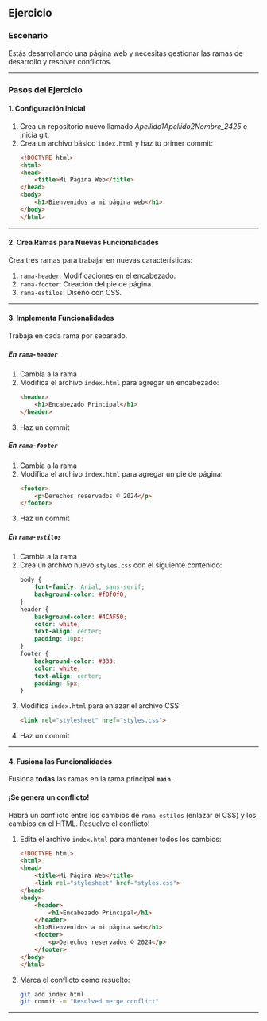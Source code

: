 ## **Ejercicio**

### **Escenario**
Estás desarrollando una página web y necesitas gestionar las ramas de desarrollo y resolver conflictos.

---

### **Pasos del Ejercicio**

#### **1. Configuración Inicial**
1. Crea un repositorio nuevo llamado *Apellido1Apellido2Nombre_2425* e inicia git.
2. Crea un archivo básico `index.html` y haz tu primer commit:
   ```html
   <!DOCTYPE html>
   <html>
   <head>
       <title>Mi Página Web</title>
   </head>
   <body>
       <h1>Bienvenidos a mi página web</h1>
   </body>
   </html>
   ```
---

#### **2. Crea Ramas para Nuevas Funcionalidades**
Crea tres ramas para trabajar en nuevas características:
1. `rama-header`: Modificaciones en el encabezado.
2. `rama-footer`: Creación del pie de página.
3. `rama-estilos`: Diseño con CSS.

---

#### **3. Implementa Funcionalidades**
Trabaja en cada rama por separado.

##### **En `rama-header`**
1. Cambia a la rama
2. Modifica el archivo `index.html` para agregar un encabezado:
   ```html
   <header>
       <h1>Encabezado Principal</h1>
   </header>
   ```
3. Haz un commit

##### **En `rama-footer`**
1. Cambia a la rama
2. Modifica el archivo `index.html` para agregar un pie de página:
   ```html
   <footer>
       <p>Derechos reservados © 2024</p>
   </footer>
   ```
3. Haz un commit

##### **En `rama-estilos`**
1. Cambia a la rama
2. Crea un archivo nuevo `styles.css` con el siguiente contenido:
   ```css
   body {
       font-family: Arial, sans-serif;
       background-color: #f0f0f0;
   }
   header {
       background-color: #4CAF50;
       color: white;
       text-align: center;
       padding: 10px;
   }
   footer {
       background-color: #333;
       color: white;
       text-align: center;
       padding: 5px;
   }
   ```
3. Modifica `index.html` para enlazar el archivo CSS:
   ```html
   <link rel="stylesheet" href="styles.css">
   ```
4. Haz un commit
---

#### **4. Fusiona las Funcionalidades**
Fusiona **todas** las ramas en la rama principal **`main`**.

#### **¡Se genera un conflicto!**
Habrá un conflicto entre los cambios de `rama-estilos` (enlazar el CSS) y los cambios en el HTML. Resuelve el conflicto!

1. Edita el archivo `index.html` para mantener todos los cambios:
   ```html
   <!DOCTYPE html>
   <html>
   <head>
       <title>Mi Página Web</title>
       <link rel="stylesheet" href="styles.css">
   </head>
   <body>
       <header>
           <h1>Encabezado Principal</h1>
       </header>
       <h1>Bienvenidos a mi página web</h1>
       <footer>
           <p>Derechos reservados © 2024</p>
       </footer>
   </body>
   </html>
   ```
2. Marca el conflicto como resuelto:
   ```bash
   git add index.html
   git commit -m "Resolved merge conflict"
   ```
---
